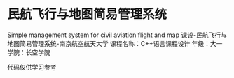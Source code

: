 # 民航飞行与地图简易管理系统
Simple management system for civil aviation flight and map
课设-民航飞行与地图简易管理系统-南京航空航天大学
课程名称：C++语言课程设计
年级：大一
学院：长空学院

代码仅供学习参考
